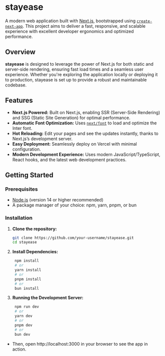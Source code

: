 # stayease

A modern web application built with [Next.js](https://nextjs.org/), bootstrapped using [`create-next-app`](https://github.com/vercel/next.js/tree/canary/packages/create-next-app). This project aims to deliver a fast, responsive, and scalable experience with excellent developer ergonomics and optimized performance.

## Overview

**stayease** is designed to leverage the power of Next.js for both static and server-side rendering, ensuring fast load times and a seamless user experience. Whether you're exploring the application locally or deploying it to production, stayease is set up to provide a robust and maintainable codebase.

## Features

- **Next.js Powered:** Built on Next.js, enabling SSR (Server-Side Rendering) and SSG (Static Site Generation) for optimal performance.
- **Automatic Font Optimization:** Uses [`next/font`](https://nextjs.org/docs/basic-features/font-optimization) to load and optimize the Inter font.
- **Hot Reloading:** Edit your pages and see the updates instantly, thanks to Next.js’s development server.
- **Easy Deployment:** Seamlessly deploy on Vercel with minimal configuration.
- **Modern Development Experience:** Uses modern JavaScript/TypeScript, React hooks, and the latest web development practices.

## Getting Started

### Prerequisites

- [Node.js](https://nodejs.org/) (version 14 or higher recommended)
- A package manager of your choice: npm, yarn, pnpm, or bun

### Installation

1. **Clone the repository:**

   ```bash
   git clone https://github.com/your-username/stayease.git
   cd stayease
   ```

2. **Install Dependencies:**

   ```bash
    npm install
    # or
    yarn install
    # or
    pnpm install
    # or
    bun install
   ```
3. **Running the Development Server:**

   ```bash
    npm run dev
    # or
    yarn dev
    # or
    pnpm dev
    # or
    bun dev
   ```
- Then, open http://localhost:3000 in your browser to see the app in action.
